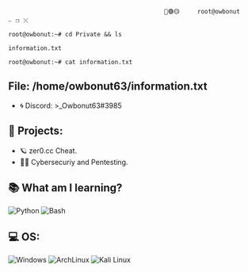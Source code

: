                                                 🔴🟢🟡     root@owbonut    ⎯⠀❐⠀⤬

```root@owbonut:~# cd Private && ls```

  ```information.txt```
  
```root@owbonut:~# cat information.txt```

## File: /home/owbonut63/information.txt
- 🌀 Discord: >_Owbonut63#3985

## 🔐 Projects:

- 🪐 zer0.cc Cheat.
- 👨‍💻 Cybersecuriy and Pentesting.

## 📚 What am I learning?
![Python](https://img.shields.io/badge/Python-14354C?style=for-the-badge&logo=python&logoColor=white)
![Bash](https://img.shields.io/badge/Shell_Script-121011?style=for-the-badge&logo=gnu-bash&logoColor=white)

## 💻 OS:
![Windows](https://img.shields.io/badge/Windows-0078D6?style=for-the-badge&logo=windows&logoColor=white)
![ArchLinux](https://img.shields.io/badge/Arch_Linux-1793D1?style=for-the-badge&logo=arch-linux&logoColor=white)
![Kali Linux](https://cdn.discordapp.com/attachments/923209606103187507/964291806827249664/2.png)

